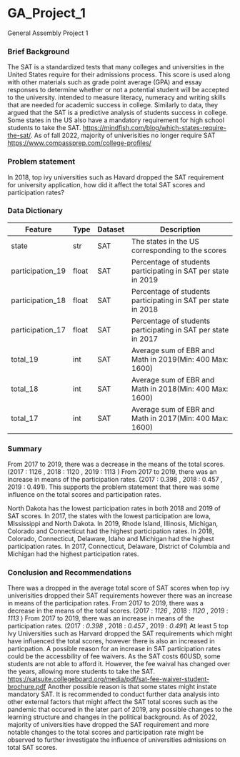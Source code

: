# GA_Project_1
 General Assembly Project 1
### Brief Background
The SAT is a standardized tests that many colleges and universities in the United States require for their admissions process. This score is used along with other materials such as grade point average (GPA) and essay responses to determine whether or not a potential student will be accepted to the university.
 intended to measure literacy, numeracy and writing skills that are needed for academic success in college. Similarly to data, they argued that the SAT is a predictive analysis of students success in college. Some states in the US also have a mandatory requirement for high school students to take the SAT. https://mindfish.com/blog/which-states-require-the-sat/. As of fall 2022, majority of univerisities no longer require SAT https://www.compassprep.com/college-profiles/

### Problem statement
In 2018, top ivy universities such as Havard dropped the SAT requirement for university application, how did it affect the total SAT scores and participation rates?

### Data Dictionary
|Feature|Type|Dataset|Description|
|---|---|---|---|
|state|str|SAT|The states in the US corresponding to the scores| 
|participation_19|float|SAT|Percentage of students participating in SAT per state in 2019| 
|participation_18|float|SAT|Percentage of students participating in SAT per state in 2018| 
|participation_17|float|SAT|Percentage of students participating in SAT per state in 2017| 
|total_19|int|SAT|Average sum of EBR and Math in 2019(Min: 400 Max: 1600)| 
|total_18|int|SAT|Average sum of EBR and Math in 2018(Min: 400 Max: 1600)| 
|total_17|int|SAT|Average sum of EBR and Math in 2017(Min: 400 Max: 1600)| 

### Summary
From 2017 to 2019, there was a decrease in the means of the total scores. (2017 : 1126 , 2018 : 1120 , 2019 : 1113 ) From 2017 to 2019, there was an increase in means of the participation rates. (2017 : 0.398 , 2018 : 0.457 , 2019 : 0.491). This supports the problem statement that there was some influence on the total scores and participation rates.

North Dakota has the lowest participation rates in both 2018 and 2019 of SAT scores. In 2017, the states with the lowest participation are Iowa, MIssissippi and North Dakota. In 2019, Rhode Island, Illinosis, Michigan, Colorado and Connecticut had the highest participation rates. In 2018, Colorado, Connecticut, Delaware, Idaho and Michigan had the highest participation rates. In 2017, Connecticut, Delaware, District of Columbia and Michigan had the highest participation rates.

### Conclusion and Recommendations
There was a dropped in the average total score of SAT scores when top ivy univerisities dropped their SAT requirements however there was an increase in means of the participation rates.
From 2017 to 2019, there was a decrease in the means of the total scores. (2017 : *1126* , 2018 : *1120* , 2019 : *1113* )
From 2017 to 2019, there was an increase in means of the participation rates. (2017 : *0.398* , 2018 : *0.457* , 2019 : *0.491*)
At least 5 top Ivy Universities such as Harvard dropped the SAT requirements which might have influenced the total scores, however there is also an increased in particpation.
A possible reason for an increase in SAT participation rates could be the accessbility of fee waivers. As the SAT costs 60USD, some students are not able to afford it. However, the fee waival has changed over the years, allowing more students to take the SAT. https://satsuite.collegeboard.org/media/pdf/sat-fee-waiver-student-brochure.pdf
Another possible reason is that some states might instate mandatory SAT.
It is recommended to conduct further data analysis into other external factors that might affect the SAT total scores such as the pandemic that occured in the later part of 2019, any possible changes to the learning structure and changes in the political background.
As of 2022, majority of universities have dropped the SAT requirement and more notable changes to the total scores and participation rate might be observed to further investigate the influence of universities admissions on total SAT scores.